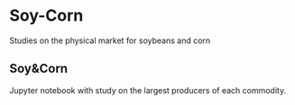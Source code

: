 # Soy-Corn
 Studies on the physical market for soybeans and corn

 ## Soy&Corn
Jupyter notebook with study on the largest producers of each commodity.
